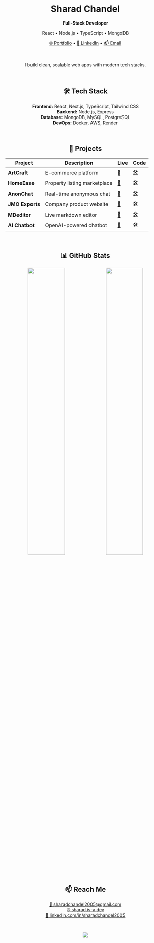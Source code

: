 <h1 align="center">Sharad Chandel</h1>
<p align="center"><strong>Full-Stack Developer</strong></p>
<p align="center">React • Node.js • TypeScript • MongoDB</p>

<p align="center">
  <a href="https://sharad.is-a.dev">🌐 Portfolio</a> •
  <a href="https://www.linkedin.com/in/sharadchandel2005/">💼 LinkedIn</a> •
  <a href="mailto:sharadchandel2005@gmail.com">📬 Email</a>
</p>

<br/>

<p align="center">I build clean, scalable web apps with modern tech stacks.</p>

<br/>

<h2 align="center">🛠 Tech Stack</h2>

<p align="center">
  <b>Frontend:</b> React, Next.js, TypeScript, Tailwind CSS<br/>
  <b>Backend:</b> Node.js, Express<br/>
  <b>Database:</b> MongoDB, MySQL, PostgreSQL<br/>
  <b>DevOps:</b> Docker, AWS, Render
</p>

<br/>

<h2 align="center">🚀 Projects</h2>

<div align="center">

<table>
  <thead>
    <tr>
      <th>Project</th>
      <th>Description</th>
      <th>Live</th>
      <th>Code</th>
    </tr>
  </thead>
  <tbody>
    <tr>
      <td><strong>ArtCraft</strong></td>
      <td>E-commerce platform</td>
      <td><a href="https://artcraft.onrender.com/">🔗</a></td>
      <td><a href="https://github.com/SharadJ19/artcraft">🛠</a></td>
    </tr>
    <tr>
      <td><strong>HomeEase</strong></td>
      <td>Property listing marketplace</td>
      <td><a href="https://homeease-oa77.onrender.com/">🔗</a></td>
      <td><a href="https://github.com/SharadJ19/homeease">🛠</a></td>
    </tr>
    <tr>
      <td><strong>AnonChat</strong></td>
      <td>Real-time anonymous chat</td>
      <td><a href="https://anonchat-w4dw.onrender.com/">🔗</a></td>
      <td><a href="https://github.com/SharadJ19/anonchat">🛠</a></td>
    </tr>
    <tr>
      <td><strong>JMO Exports</strong></td>
      <td>Company product website</td>
      <td><a href="https://jmo.vercel.app/">🔗</a></td>
      <td><a href="https://github.com/SharadJ19/jmo">🛠</a></td>
    </tr>
    <tr>
      <td><strong>MDeditor</strong></td>
      <td>Live markdown editor</td>
      <td><a href="https://mdeditor.onrender.com/">🔗</a></td>
      <td><a href="https://github.com/SharadJ19/mdeditor">🛠</a></td>
    </tr>
    <tr>
      <td><strong>AI Chatbot</strong></td>
      <td>OpenAI-powered chatbot</td>
      <td><a href="https://aichatbot-93ke.onrender.com/">🔗</a></td>
      <td><a href="https://github.com/SharadJ19/aichatbot">🛠</a></td>
    </tr>
  </tbody>
</table>

</div>

<br/>

<h2 align="center">📊 GitHub Stats</h2>

<p align="center">
  <img src="https://github-readme-stats.vercel.app/api?username=SharadJ19&show_icons=true&hide_title=true&theme=github_dark&hide_border=true" width="48%" />
  <img src="https://github-readme-stats.vercel.app/api/top-langs/?username=SharadJ19&layout=compact&theme=github_dark&hide_border=true" width="48%" />
</p>

<br/>

<h2 align="center">📫 Reach Me</h2>

<p align="center">
  <a href="mailto:sharadchandel2005@gmail.com">📧 sharadchandel2005@gmail.com</a><br/>
  <a href="https://sharad.is-a.dev">🌐 sharad.is-a.dev</a><br/>
  <a href="https://www.linkedin.com/in/sharadchandel2005/">💼 linkedin.com/in/sharadchandel2005</a>
</p>

<br/>

<p align="center">
  <img src="https://komarev.com/ghpvc/?username=SharadJ19&label=Profile+Views&color=0e75b6&style=flat-square" />
</p>
